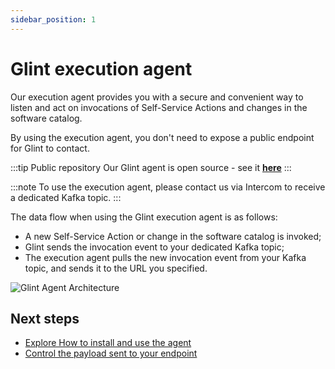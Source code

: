 ```yaml
---
sidebar_position: 1
---
```


# Glint execution agent

Our execution agent provides you with a secure and convenient way to listen and act on invocations of Self-Service Actions and changes in the software catalog.

By using the execution agent, you don't need to expose a public endpoint for Glint to contact.

:::tip Public repository
Our Glint agent is open source - see it [**here**](https://github.com/kozmoai/glint-agent)
:::

:::note
To use the execution agent, please contact us via Intercom to receive a dedicated Kafka topic.
:::

The data flow when using the Glint execution agent is as follows:

- A new Self-Service Action or change in the software catalog is invoked;
- Glint sends the invocation event to your dedicated Kafka topic;
- The execution agent pulls the new invocation event from your Kafka topic, and sends it to the URL you specified.

![Glint Agent Architecture](/img/self-service-actions/glintExecutionAgentArchitecture.png)

## Next steps

- [Explore How to install and use the agent](/create-self-service-experiences/setup-backend/webhook/glint-execution-agent/installation-methods/helm.md)
- [Control the payload sent to your endpoint](/create-self-service-experiences/setup-backend/webhook/glint-execution-agent/control-the-payload.md)
